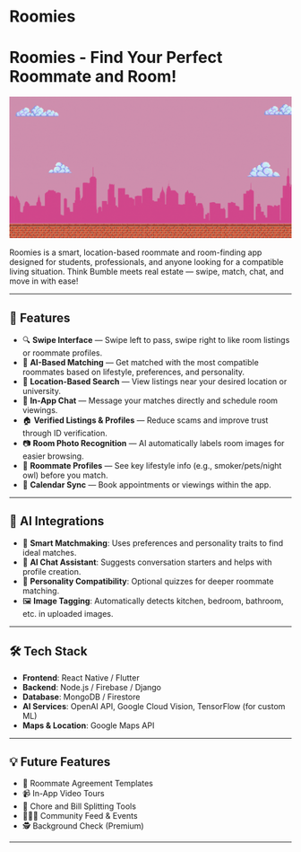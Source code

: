 # Roomies
# Roomies - Find Your Perfect Roommate and Room!

![Roomies Banner](https://github.com/ziyyaa1/Roomies/blob/main/assets/Pink%20Pixel%20Gaming%20Channel%20Banner.gif)

Roomies is a smart, location-based roommate and room-finding app designed for students, professionals, and anyone looking for a compatible living situation. Think Bumble meets real estate — swipe, match, chat, and move in with ease!

---

## 🚀 Features

- 🔍 **Swipe Interface** — Swipe left to pass, swipe right to like room listings or roommate profiles.
- 🧠 **AI-Based Matching** — Get matched with the most compatible roommates based on lifestyle, preferences, and personality.
- 📍 **Location-Based Search** — View listings near your desired location or university.
- 💬 **In-App Chat** — Message your matches directly and schedule room viewings.
- 🏠 **Verified Listings & Profiles** — Reduce scams and improve trust through ID verification.
- 📷 **Room Photo Recognition** — AI automatically labels room images for easier browsing.
- 👯 **Roommate Profiles** — See key lifestyle info (e.g., smoker/pets/night owl) before you match.
- 📅 **Calendar Sync** — Book appointments or viewings within the app.

---

## 🤖 AI Integrations

- 🔄 **Smart Matchmaking**: Uses preferences and personality traits to find ideal matches.
- 💬 **AI Chat Assistant**: Suggests conversation starters and helps with profile creation.
- 🧠 **Personality Compatibility**: Optional quizzes for deeper roommate matching.
- 🖼️ **Image Tagging**: Automatically detects kitchen, bedroom, bathroom, etc. in uploaded images.

---

## 🛠️ Tech Stack

- **Frontend**: React Native / Flutter
- **Backend**: Node.js / Firebase / Django
- **Database**: MongoDB / Firestore
- **AI Services**: OpenAI API, Google Cloud Vision, TensorFlow (for custom ML)
- **Maps & Location**: Google Maps API

---

## 💡 Future Features

- 📃 Roommate Agreement Templates
- 📹 In-App Video Tours
- 🧹 Chore and Bill Splitting Tools
- 🧑‍🤝‍🧑 Community Feed & Events
- 🕵️ Background Check (Premium)

---

